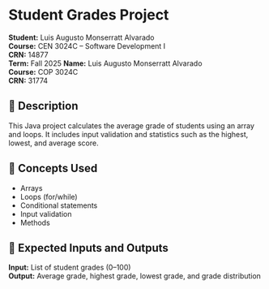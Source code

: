 # Student Grades Project

**Student:** Luis Augusto Monserratt Alvarado  
**Course:** CEN 3024C – Software Development I  
**CRN:** 14877  
**Term:** Fall 2025
**Name:** Luis Augusto Monserratt Alvarado  
**Course:** COP 3024C  
**CRN:** 31774  

## 📘 Description

This Java project calculates the average grade of students using an array and loops. It includes input validation and statistics such as the highest, lowest, and average score.

## 🧠 Concepts Used

- Arrays  
- Loops (for/while)  
- Conditional statements  
- Input validation  
- Methods  

## 🔢 Expected Inputs and Outputs

**Input:** List of student grades (0–100)  
**Output:** Average grade, highest grade, lowest grade, and grade distribution
